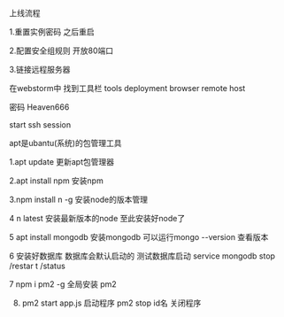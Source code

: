 上线流程

1.重置实例密码  之后重启

2.配置安全组规则  开放80端口

3.链接远程服务器 

在webstorm中  找到工具栏  tools   deployment  browser remote host



密码 Heaven666

start  ssh session

apt是ubantu(系统)的包管理工具

1.apt update 更新apt包管理器

2.apt install  npm  安装npm

3.npm install  n  -g     安装node的版本管理

4 n latest  安装最新版本的node   至此安装好node了

5  apt  install  mongodb    安装mongodb   可以运行mongo    --version   查看版本   

6  安装好数据库  数据库会默认启动的  测试数据库启动   service mongodb  stop  /restar t  /status  

7 npm i pm2 -g  全局安装 pm2  

8. pm2  start  app.js   启动程序      pm2 stop id名  关闭程序